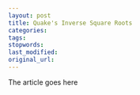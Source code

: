```yaml
---
layout: post
title: Quake's Inverse Square Roots
categories:
tags:
stopwords:
last_modified:
original_url: 
---
```


The article goes here

